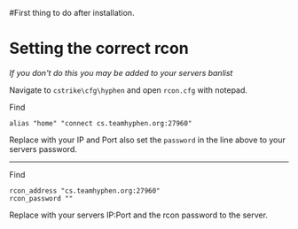 #First thing to do after installation.

# Setting the correct rcon #
_If you don't do this you may be added to your servers banlist_

Navigate to `cstrike\cfg\hyphen` and open `rcon.cfg` with notepad.

Find
```
alias "home" "connect cs.teamhyphen.org:27960"
```

Replace with your IP and Port also set the `password` in the line above to your servers password.


---


Find

```
rcon_address "cs.teamhyphen.org:27960"
rcon_password ""
```

Replace with your servers IP:Port and the rcon password to the server.